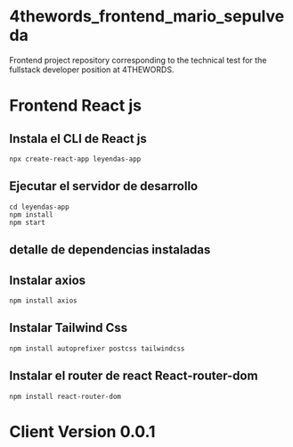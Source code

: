 # 4thewords_frontend_mario_sepulveda
Frontend project repository corresponding to the technical test for the fullstack developer position at 4THEWORDS.


# Frontend React js

## Instala el CLI de React js
    npx create-react-app leyendas-app


## Ejecutar el servidor de desarrollo
    cd leyendas-app
    npm install
    npm start


## detalle de dependencias instaladas
## Instalar axios
    npm install axios

## Instalar Tailwind Css
    npm install autoprefixer postcss tailwindcss

## Instalar el router de react React-router-dom
    npm install react-router-dom


# Client Version 0.0.1
